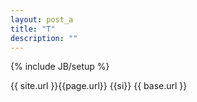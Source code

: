 ```yaml
---
layout: post_a
title: "T"
description: ""
---
```

{% include JB/setup %}

{{ site.url }}{{page.url}}
{{si}}
{{ base.url }}
